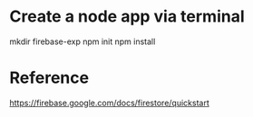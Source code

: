 # Create a node app via terminal
mkdir firebase-exp
npm init
npm install 

# Reference
https://firebase.google.com/docs/firestore/quickstart

